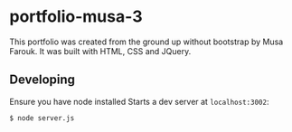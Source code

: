 # portfolio-musa-3
This portfolio was created from the ground up without bootstrap by Musa Farouk. It was built with HTML, CSS and JQuery. 

## Developing

Ensure you have node installed
Starts a dev server at `localhost:3002`:

```
$ node server.js
